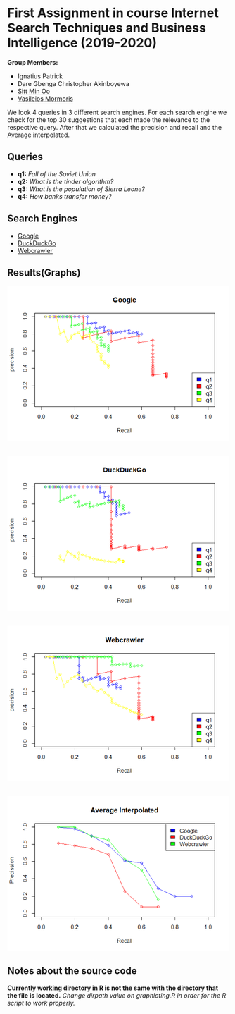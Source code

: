 # First Assignment in course Internet Search Techniques and Business Intelligence (2019-2020)<br>
__Group Members:__<br>
  * Ignatius Patrick
  * Dare Gbenga Christopher Akinboyewa
  * [Sitt Min Oo](https://github.com/Kortika)
  * [Vasileios Mormoris](https://github.com/VMormoris)


We look 4 queries in 3 different search engines. For each search engine we check for the top 30 suggestions that each made the relevance to the respective query. After that we calculated the precision and recall and the Average interpolated.

## Queries

  * __q1:__ _Fall of the Soviet Union_
  * __q2:__ _What is the tinder algorithm?_
  * __q3:__ _What is the population of Sierra Leone?_
  * __q4:__ _How banks transfer money?_

## Search Engines

  * [Google](https://www.google.com)
  * [DuckDuckGo](https://www.duckduckgo.com)
  * [Webcrawler](https://www.webcrawler.com)

## Results(Graphs)

![Google](./graphs/Google_PR.png)<br><br>

![DuckDuckGo](./graphs/DuckDuckGo_PR.png)<br><br>

![Webcrawler](./graphs/Webcrawler_PR.png)<br><br>

![Interpolated](./graphs/Interpolated.png)

## Notes about the source code
__Currently working directory in R is not the same with the directory that the file is located.__
_Change dirpath value on graphloting.R in order for the R script to work properly._
